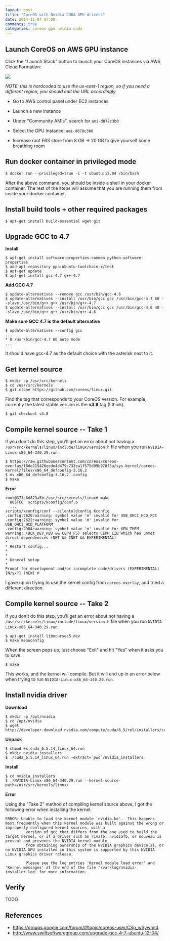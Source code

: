```yaml
---
layout: post
title: "CoreOS with Nvidia CUDA GPU drivers"
date: 2014-11-04 07:08
comments: true
categories: coreos gpu nvidia cuda
---
```


## Launch CoreOS on AWS GPU instance

Click the "Launch Stack" button to launch your CoreOS instances via AWS Cloud Formation:

[<img src="https://s3.amazonaws.com/cloudformation-examples/cloudformation-launch-stack.png">](https://console.aws.amazon.com/cloudformation/home?region=us-east-1#cstack=sn%7ECouchbase-CoreOS%7Cturl%7Ehttp://tleyden-misc.s3.amazonaws.com/elastic-thought/coreos-stable-gpu-hvm.template)

*NOTE: this is hardcoded to use the us-east-1 region, so if you need a different region, you should edit the URL accordingly*

* Go to AWS control panel under EC2 instances 

* Launch a new instance

* Under "Community AMIs", search for `ami-d878c3b0`

* Select the GPU Instance: `ami-d878c3b0`

* Increase root EBS store from 8 GB -> 20 GB to give yourself some breathing room


## Run docker container in privileged mode

```
$ docker run --privileged=true -i -t ubuntu:12.04 /bin/bash
```

After the above command, you should be inside a shell in your docker container.  The rest of the steps will assume that you are running them from inside your docker container.

## Install build tools + other required packages

```
$ apt-get install build-essential wget git
```

## Upgrade GCC to 4.7

**Install**

```
$ apt-get install software-properties-common python-software-properties 
$ add-apt-repository ppa:ubuntu-toolchain-r/test
$ apt-get update
$ apt-get install gcc-4.7 g++-4.7
```

**Add GCC 4.7**

```
$ update-alternatives --remove gcc /usr/bin/gcc-4.6
$ update-alternatives --install /usr/bin/gcc gcc /usr/bin/gcc-4.7 60 --slave /usr/bin/g++ g++ /usr/bin/g++-4.7
$ update-alternatives --install /usr/bin/gcc gcc /usr/bin/gcc-4.6 40 --slave /usr/bin/g++ g++ /usr/bin/g++-4.6
```

**Make sure GCC 4.7 is the default alternative**

```
$ update-alternatives --config gcc
...
* 0 /usr/bin/gcc-4.7 60 auto mode
...
```

It should have gcc-4.7 as the default choice with the asterisk next to it.

## Get kernel source

```
$ mkdir -p /usr/src/kernels
$ cd /usr/src/kernels
$ git clone https://github.com/coreos/linux.git
```

Find the tag that corresponds to your CoreOS version.  For example, currently the latest stable version is the **v3.8** tag (I think).

```
$ git checkout v3.8
```

## Compile kernel source -- Take 1

If you don't do this step, you'll get an error about not having a `/usr/src/kernels/linux/include/linux/version.h` file when you run `NVIDIA-Linux-x86_64-340.29.run`.

```
$ https://raw.githubusercontent.com/coreos/coreos-overlay/f0de215426eede4d479c732ea1f575d99b978f3a/sys-kernel/coreos-kernel/files/x86_64_defconfig-3.16.2
$ mv x86_64_defconfig-3.16.2 .config
$ make
```

**Error**

```
root@373c6d823a5b:/usr/src/kernels/linux# make
  HOSTCC  scripts/kconfig/conf.o
  ...
scripts/kconfig/conf --silentoldconfig Kconfig
.config:2620:warning: symbol value 'm' invalid for USB_OHCI_HCD_PCI
.config:2622:warning: symbol value 'm' invalid for USB_OHCI_HCD_PLATFORM
.config:2984:warning: symbol value 'm' invalid for XEN_TMEM
warning: (BLK_DEV_RBD && CEPH_FS) selects CEPH_LIB which has unmet direct dependencies (NET && INET && EXPERIMENTAL)
*
* Restart config...
*
*
* General setup
*
Prompt for development and/or incomplete code/drivers (EXPERIMENTAL) [N/y/?] (NEW) n

```

I gave up on trying to use the kernel config from `coreos-overlay`, and tried a different direction.

## Compile kernel source -- Take 2

If you don't do this step, you'll get an error about not having a `/usr/src/kernels/linux/include/linux/version.h` file when you run `NVIDIA-Linux-x86_64-340.29.run`.

```
$ apt-get install libncurses5-dev
$ make menuconfig
```

When the screen pops up, just choose "Exit" and hit "Yes" when it asks you to save.  

```
$ make
```

This works, and the kernel will compile.  But it will end up in an error below when trying to run `NVIDIA-Linux-x86_64-340.29.run`.

## Install nvidia driver

**Download**

```
$ mkdir -p /opt/nvidia
$ cd /opt/nvidia
$ wget http://developer.download.nvidia.com/compute/cuda/6_5/rel/installers/cuda_6.5.14_linux_64.run
```

**Unpack**

```
$ chmod +x cuda_6.5.14_linux_64.run
$ mkdir nvidia_installers
$ ./cuda_6.5.14_linux_64.run -extract=`pwd`/nvidia_installers
```

**Install**

```
$ cd nvidia_installers
$ ./NVIDIA-Linux-x86_64-340.29.run --kernel-source-path=/usr/src/kernels/linux/
```

**Error**

Using the "Take 2" method of compiling kernel source above, I got the following error when installing the kernel:

```
ERROR: Unable to load the kernel module 'nvidia.ko'.  This happens most frequently when this kernel module was built against the wrong or improperly configured kernel sources, with a
         version of gcc that differs from the one used to build the target kernel, or if a driver such as rivafb, nvidiafb, or nouveau is present and prevents the NVIDIA kernel module
         from obtaining ownership of the NVIDIA graphics device(s), or no NVIDIA GPU installed in this system is supported by this NVIDIA Linux graphics driver release.

         Please see the log entries 'Kernel module load error' and 'Kernel messages' at the end of the file '/var/log/nvidia-installer.log' for more information.
```

## Verify

TODO

## References

* https://groups.google.com/forum/#!topic/coreos-user/CSp_wSywmI4
* http://www.swiftsoftwaregroup.com/upgrade-gcc-4-7-ubuntu-12-04/